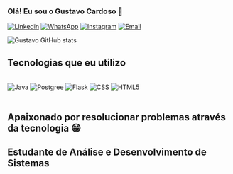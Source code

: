 ### Olá! Eu sou o Gustavo Cardoso 👋

[![Linkedin](https://img.shields.io/badge/LinkedIn-0077B5?style=for-the-badge&logo=linkedin&logoColor=white)](https://www.linkedin.com/in/gustavo-cardoso-8a9a56206/)
[![WhatsApp](https://img.shields.io/badge/WhatsApp-25D366?style=for-the-badge&logo=whatsapp&logoColor=white)](https://wa.me/47996668375)
[![Instagram](https://img.shields.io/badge/Instagram-E4405F?style=for-the-badge&logo=instagram&logoColor=white)](https://www.instagram.com/gustavcardosoo/)
[![Email](https://img.shields.io/badge/Microsoft_Outlook-0078D4?style=for-the-badge&logo=microsoft-outlook&logoColor=white
)](https://outlook.live.com/mail/0/gustavuucardosoo@outlook.com)

![Gustavo GitHub stats](https://github-readme-stats.vercel.app/api?username=GustavoCardso&show_icons=true&theme=dracula)

## Tecnologias que eu utilizo

<div style="display: inline_block"></br>
<img aling="center" alt="Java" src=https://img.shields.io/badge/Java-ED8B00?style=for-the-badge&logo=openjdk&logoColor=white>
<img aling="center" alt="Postgree" src=https://img.shields.io/badge/PostgreSQL-316192?style=for-the-badge&logo=postgresql&logoColor=white>
<img aling="center" alt="Flask" src=https://img.shields.io/badge/Flask-000000?style=for-the-badge&logo=flask&logoColor=white>
<img aling="center" alt="CSS" src=https://img.shields.io/badge/CSS-239120?&style=for-the-badge&logo=css3&logoColor=white>
<img aling="center" alt="HTML5" src=https://img.shields.io/badge/HTML-239120?style=for-the-badge&logo=html5&logoColor=white>
</div></br>

## Apaixonado por resolucionar problemas através da tecnologia 😁
## Estudante de Análise e Desenvolvimento de Sistemas
